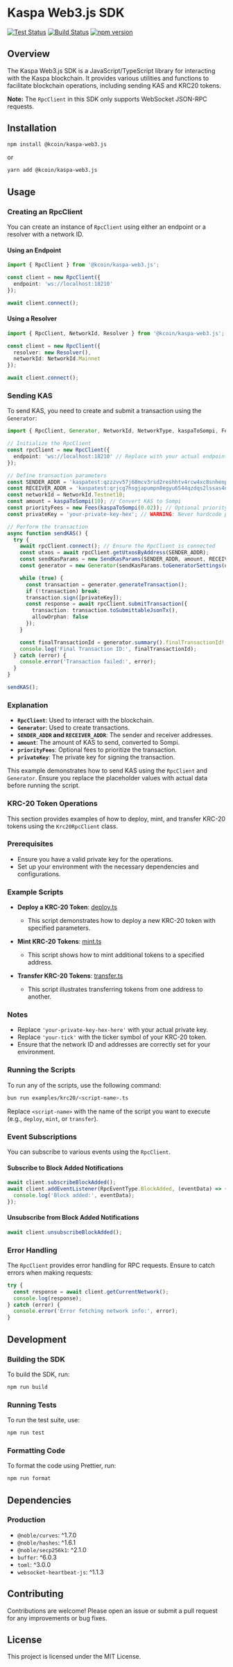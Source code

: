 # Kaspa Web3.js SDK

[![Test Status](https://github.com/kaspa-kcoin/kaspa-web3.js/actions/workflows/test.yml/badge.svg)](https://github.com/kaspa-kcoin/kaspa-web3.js/actions/workflows/test.yml)
[![Build Status](https://github.com/kaspa-kcoin/kaspa-web3.js/actions/workflows/build.yml/badge.svg)](https://github.com/kaspa-kcoin/kaspa-web3.js/actions/workflows/build.yml)
[![npm version](https://img.shields.io/npm/v/@kcoin/kaspa-web3.js.svg)](https://www.npmjs.com/package/@kcoin/kaspa-web3.js)

## Overview

The Kaspa Web3.js SDK is a JavaScript/TypeScript library for interacting with the Kaspa blockchain. It provides various utilities and functions to facilitate blockchain operations, including sending KAS and KRC20 tokens.

**Note:** The `RpcClient` in this SDK only supports WebSocket JSON-RPC requests.

## Installation

```sh
npm install @kcoin/kaspa-web3.js
```

or

```sh
yarn add @kcoin/kaspa-web3.js
```

## Usage

### Creating an RpcClient

You can create an instance of `RpcClient` using either an endpoint or a resolver with a network ID.

#### Using an Endpoint

```typescript
import { RpcClient } from '@kcoin/kaspa-web3.js';

const client = new RpcClient({
  endpoint: 'ws://localhost:18210'
});

await client.connect();
```

#### Using a Resolver

```typescript
import { RpcClient, NetworkId, Resolver } from '@kcoin/kaspa-web3.js';

const client = new RpcClient({
  resolver: new Resolver(),
  networkId: NetworkId.Mainnet
});

await client.connect();
```

### Sending KAS

To send KAS, you need to create and submit a transaction using the `Generator`:

```typescript
import { RpcClient, Generator, NetworkId, NetworkType, kaspaToSompi, Fees, SendKasParams } from '@kcoin/kaspa-web3.js';

// Initialize the RpcClient
const rpcClient = new RpcClient({
  endpoint: 'ws://localhost:18210' // Replace with your actual endpoint
});

// Define transaction parameters
const SENDER_ADDR = 'kaspatest:qzzzvv57j68mcv3rsd2reshhtv4rcw4xc8snhenp2k4wu4l30jfjxlgfr8qcz';
const RECEIVER_ADDR = 'kaspatest:qrjcg7hsgjapumpn8egyu6544qzdqs2lssas4nfwewl55lnenr5pyzd7cmyx6';
const networkId = NetworkId.Testnet10;
const amount = kaspaToSompi(10); // Convert KAS to Sompi
const priorityFees = new Fees(kaspaToSompi(0.02)); // Optional priority fee
const privateKey = 'your-private-key-hex'; // WARNING: Never hardcode private keys in production code

// Perform the transaction
async function sendKAS() {
  try {
    await rpcClient.connect(); // Ensure the RpcClient is connected
    const utxos = await rpcClient.getUtxosByAddress(SENDER_ADDR);
    const sendKasParams = new SendKasParams(SENDER_ADDR, amount, RECEIVER_ADDR, networkId, priorityFees);
    const generator = new Generator(sendKasParams.toGeneratorSettings(utxos));

    while (true) {
      const transaction = generator.generateTransaction();
      if (!transaction) break;
      transaction.sign([privateKey]);
      const response = await rpcClient.submitTransaction({
        transaction: transaction.toSubmittableJsonTx(),
        allowOrphan: false
      });
    }

    const finalTransactionId = generator.summary().finalTransactionId!.toHex();
    console.log('Final Transaction ID:', finalTransactionId);
  } catch (error) {
    console.error('Transaction failed:', error);
  }
}

sendKAS();
```

### Explanation

- **`RpcClient`**: Used to interact with the blockchain.
- **`Generator`**: Used to create transactions.
- **`SENDER_ADDR` and `RECEIVER_ADDR`**: The sender and receiver addresses.
- **`amount`**: The amount of KAS to send, converted to Sompi.
- **`priorityFees`**: Optional fees to prioritize the transaction.
- **`privateKey`**: The private key for signing the transaction.

This example demonstrates how to send KAS using the `RpcClient` and `Generator`. Ensure you replace the placeholder values with actual data before running the script.

### KRC-20 Token Operations

This section provides examples of how to deploy, mint, and transfer KRC-20 tokens using the `Krc20RpcClient` class.

### Prerequisites

- Ensure you have a valid private key for the operations.
- Set up your environment with the necessary dependencies and configurations.

### Example Scripts

- **Deploy a KRC-20 Token**: [deploy.ts](examples/krc20/deploy.ts)

  - This script demonstrates how to deploy a new KRC-20 token with specified parameters.

- **Mint KRC-20 Tokens**: [mint.ts](examples/krc20/mint.ts)

  - This script shows how to mint additional tokens to a specified address.

- **Transfer KRC-20 Tokens**: [transfer.ts](examples/krc20/transfer.ts)
  - This script illustrates transferring tokens from one address to another.

### Notes

- Replace `'your-private-key-hex-here'` with your actual private key.
- Replace `'your-tick'` with the ticker symbol of your KRC-20 token.
- Ensure that the network ID and addresses are correctly set for your environment.

### Running the Scripts

To run any of the scripts, use the following command:

```bash
bun run examples/krc20/<script-name>.ts
```

Replace `<script-name>` with the name of the script you want to execute (e.g., `deploy`, `mint`, or `transfer`).

### Event Subscriptions

You can subscribe to various events using the `RpcClient`.

#### Subscribe to Block Added Notifications

```typescript
await client.subscribeBlockAdded();
await client.addEventListener(RpcEventType.BlockAdded, (eventData) => {
  console.log('Block added:', eventData);
});
```

#### Unsubscribe from Block Added Notifications

```typescript
await client.unsubscribeBlockAdded();
```

### Error Handling

The `RpcClient` provides error handling for RPC requests. Ensure to catch errors when making requests:

```typescript
try {
  const response = await client.getCurrentNetwork();
  console.log(response);
} catch (error) {
  console.error('Error fetching network info:', error);
}
```

## Development

### Building the SDK

To build the SDK, run:

```sh
npm run build
```

### Running Tests

To run the test suite, use:

```sh
npm run test
```

### Formatting Code

To format the code using Prettier, run:

```sh
npm run format
```

## Dependencies

### Production

- `@noble/curves`: ^1.7.0
- `@noble/hashes`: ^1.6.1
- `@noble/secp256k1`: ^2.1.0
- `buffer`: ^6.0.3
- `toml`: ^3.0.0
- `websocket-heartbeat-js`: ^1.1.3

## Contributing

Contributions are welcome! Please open an issue or submit a pull request for any improvements or bug fixes.

## License

This project is licensed under the MIT License.

